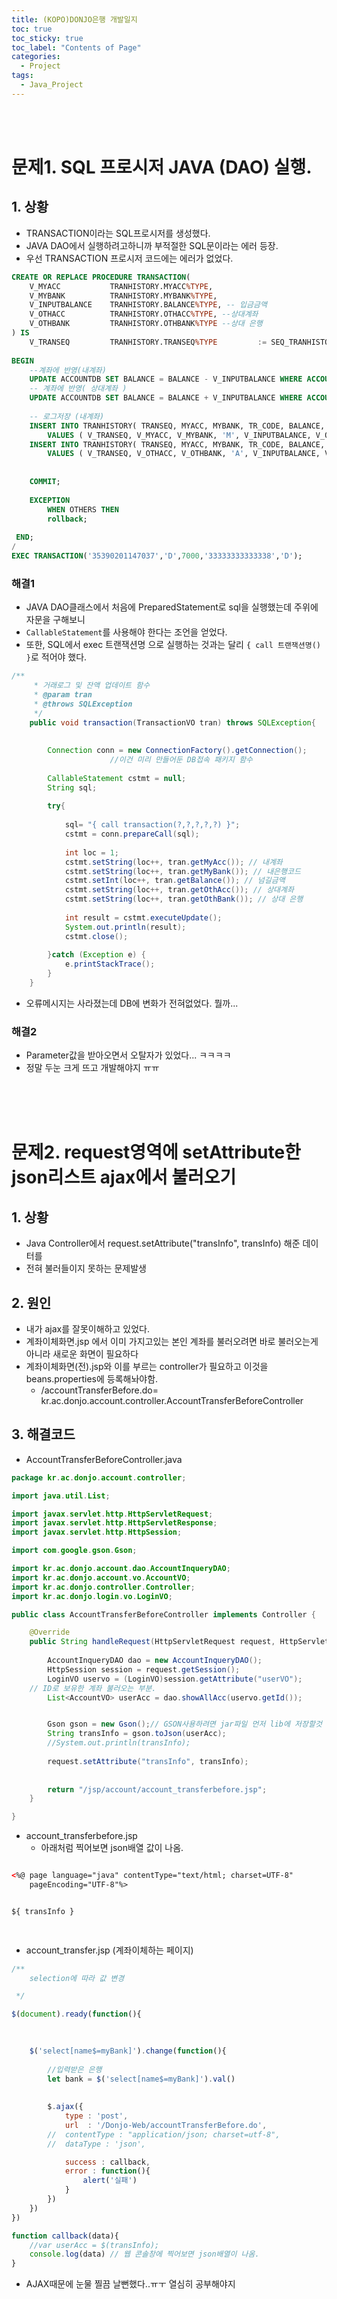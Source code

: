 ```yaml
---
title: (KOPO)DONJO은행 개발일지
toc: true
toc_sticky: true
toc_label: "Contents of Page"
categories:
  - Project
tags:
  - Java_Project
---
```


<br><br>


# 문제1. SQL 프로시저 JAVA (DAO) 실행.
## 1. 상황
* TRANSACTION이라는 SQL프로시저를 생성했다.
* JAVA DAO에서 실행하려고하니까 부적절한 SQL문이라는 에러 등장.
* 우선 TRANSACTION 프로시저 코드에는 에러가 없었다.

```sql
CREATE OR REPLACE PROCEDURE TRANSACTION(
    V_MYACC           TRANHISTORY.MYACC%TYPE,
    V_MYBANK          TRANHISTORY.MYBANK%TYPE,
    V_INPUTBALANCE    TRANHISTORY.BALANCE%TYPE, -- 입금금액
    V_OTHACC          TRANHISTORY.OTHACC%TYPE, --상대계좌
    V_OTHBANK         TRANHISTORY.OTHBANK%TYPE --상대 은행
) IS
    V_TRANSEQ         TRANHISTORY.TRANSEQ%TYPE         := SEQ_TRANHISTORY_CODE.nextval;
   
BEGIN
    --계좌에 반영(내계좌)
    UPDATE ACCOUNTDB SET BALANCE = BALANCE - V_INPUTBALANCE WHERE ACCOUNT = V_MYACC AND BANK_CODE = V_MYBANK;
    -- 계좌에 반영( 상대계좌 )
    UPDATE ACCOUNTDB SET BALANCE = BALANCE + V_INPUTBALANCE WHERE ACCOUNT = V_OTHACC AND BANK_CODE = V_OTHBANK;
    
    -- 로그저장 (내계좌)
    INSERT INTO TRANHISTORY( TRANSEQ, MYACC, MYBANK, TR_CODE, BALANCE, OTHACC, OTHBANK)
        VALUES ( V_TRANSEQ, V_MYACC, V_MYBANK, 'M', V_INPUTBALANCE, V_OTHACC, V_OTHBANK );
    INSERT INTO TRANHISTORY( TRANSEQ, MYACC, MYBANK, TR_CODE, BALANCE, OTHACC, OTHBANK)
        VALUES ( V_TRANSEQ, V_OTHACC, V_OTHBANK, 'A', V_INPUTBALANCE, V_MYACC, V_MYBANK );
        
        
    COMMIT;
    
    EXCEPTION
        WHEN OTHERS THEN
        rollback;
        
 END;
/
EXEC TRANSACTION('35390201147037','D',7000,'33333333333338','D');
```

 ### 해결1
* JAVA DAO클래스에서 처음에 PreparedStatement로 sql을 실행했는데 주위에 자문을 구해보니
* `CallableStatement`를 사용해야 한다는 조언을 얻었다.
* 또한, SQL에서 exec 트랜잭션명 으로 실행하는 것과는 달리 `{ call 트랜잭션명() }`로 적어야 했다.

```java
/**
	 * 거래로그 및 잔액 업데이트 함수
	 * @param tran
	 * @throws SQLException
	 */
	public void transaction(TransactionVO tran) throws SQLException{
		
		
		Connection conn = new ConnectionFactory().getConnection(); 
                      //이건 미리 만들어둔 DB접속 패키지 함수
                      
		CallableStatement cstmt = null;
		String sql;
		
		try{
			
			sql= "{ call transaction(?,?,?,?,?) }";
			cstmt = conn.prepareCall(sql);
			
			int loc = 1;
			cstmt.setString(loc++, tran.getMyAcc()); // 내계좌
			cstmt.setString(loc++, tran.getMyBank()); // 내은행코드
			cstmt.setInt(loc++, tran.getBalance()); // 넘길금액
			cstmt.setString(loc++, tran.getOthAcc()); // 상대계좌
			cstmt.setString(loc++, tran.getOthBank()); // 상대 은행
			
			int result = cstmt.executeUpdate();
			System.out.println(result);
			cstmt.close();
			
		}catch (Exception e) {
			e.printStackTrace();
		}
	}
  ```
  
  * 오류메시지는 사라졌는데 DB에 변화가 전혀없었다. 뭘까...


 ### 해결2
 * Parameter값을 받아오면서 오탈자가 있었다... ㅋㅋㅋㅋ
 * 정말 두눈 크게 뜨고 개발해야지 ㅠㅠ

<br><br><br>

# 문제2. request영역에 setAttribute한 json리스트 ajax에서 불러오기
## 1. 상황
* Java Controller에서 request.setAttribute("transInfo", transInfo) 해준 데이터를
* 전혀 불러들이지 못하는 문제발생

## 2. 원인
* 내가 ajax를 잘못이해하고 있었다.
* 계좌이체화면.jsp 에서 이미 가지고있는 본인 계좌를 불러오려면 바로 불러오는게 아니라 새로운 화면이 필요하다
* 계좌이체화면(전).jsp와 이를 부르는 controller가 필요하고 이것을 beans.properties에 등록해놔야함.
  - /accountTransferBefore.do=		kr.ac.donjo.account.controller.AccountTransferBeforeController 

## 3. 해결코드
* AccountTransferBeforeController.java

```java
package kr.ac.donjo.account.controller;

import java.util.List;

import javax.servlet.http.HttpServletRequest;
import javax.servlet.http.HttpServletResponse;
import javax.servlet.http.HttpSession;

import com.google.gson.Gson;

import kr.ac.donjo.account.dao.AccountInqueryDAO;
import kr.ac.donjo.account.vo.AccountVO;
import kr.ac.donjo.controller.Controller;
import kr.ac.donjo.login.vo.LoginVO;

public class AccountTransferBeforeController implements Controller {

	@Override
	public String handleRequest(HttpServletRequest request, HttpServletResponse response) throws Exception {
  
		AccountInqueryDAO dao = new AccountInqueryDAO();
		HttpSession session = request.getSession();
		LoginVO uservo = (LoginVO)session.getAttribute("userVO");
    // ID로 보유한 계좌 불러오는 부분.
		List<AccountVO> userAcc = dao.showAllAcc(uservo.getId());


		Gson gson = new Gson();// GSON사용하려면 jar파일 먼저 lib에 저장할것
		String transInfo = gson.toJson(userAcc);
		//System.out.println(transInfo);
		
		request.setAttribute("transInfo", transInfo);
		
		
		return "/jsp/account/account_transferbefore.jsp";
	}

}
```

* account_transferbefore.jsp
  - 아래처럼 찍어보면 json배열 값이 나옴.   

~~~html

<%@ page language="java" contentType="text/html; charset=UTF-8"
    pageEncoding="UTF-8"%>


${ transInfo }

  
~~~

* account_transfer.jsp (계좌이체하는 페이지)

```javascript
/**
	selection에 따라 값 변경

 */

$(document).ready(function(){
	

	
	$('select[name$=myBank]').change(function(){
		
		//입력받은 은행
		let bank = $('select[name$=myBank]').val()
		
		
		$.ajax({
			type : 'post',
			url  : '/Donjo-Web/accountTransferBefore.do',
		//	contentType : "application/json; charset=utf-8",
		//	dataType : 'json',

			success : callback,
			error : function(){
				alert('실패')
			}
		})
	})
})

function callback(data){
	//var userAcc = $(transInfo);
	console.log(data) // 웹 콘솔창에 찍어보면 json배열이 나옴.
}
```

* AJAX때문에 눈물 찔끔 날뻔했다..ㅠㅜ 열심히 공부해야지


